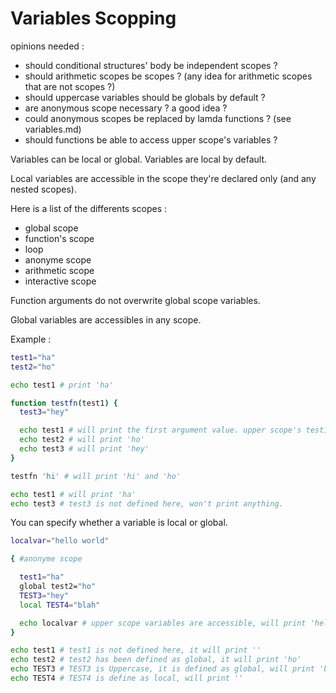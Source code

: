
# Variables Scopping

opinions needed :

- should conditional structures' body be independent scopes ?
- should arithmetic scopes be scopes ? (any idea for arithmetic scopes that are not scopes ?)
- should uppercase variables should be globals by default ?
- are anonymous scope necessary ? a good idea ?
- could anonymous scopes be replaced by lamda functions ? (see variables.md)
- should functions be able to access upper scope's variables ?

Variables can be local or global. Variables are local by default.

Local variables are accessible in the scope they're declared only (and any nested scopes).

Here is a list of the differents scopes :

- global scope
- function's scope
- loop
- anonyme scope
- arithmetic scope
- interactive scope

Function arguments do not overwrite global scope variables.

Global variables are accessibles in any scope.

Example :

```bash
test1="ha"
test2="ho"

echo test1 # print 'ha'

function testfn(test1) {
  test3="hey"

  echo test1 # will print the first argument value. upper scope's test1 become inaccessible.
  echo test2 # will print 'ho'
  echo test3 # will print 'hey'
}

testfn 'hi' # will print 'hi' and 'ho'

echo test1 # will print 'ha'
echo test3 # test3 is not defined here, won't print anything.
```

You can specify whether a variable is local or global.

```bash
localvar="hello world"

{ #anonyme scope

  test1="ha"
  global test2="ho"
  TEST3="hey"
  local TEST4="blah"

  echo localvar # upper scope variables are accessible, will print 'hello world'
}

echo test1 # test1 is not defined here, it will print ''
echo test2 # test2 has been defined as global, it will print 'ho'
echo TEST3 # TEST3 is Uppercase, it is defined as global, will print 'blah'
echo TEST4 # TEST4 is define as local, will print ''

```


